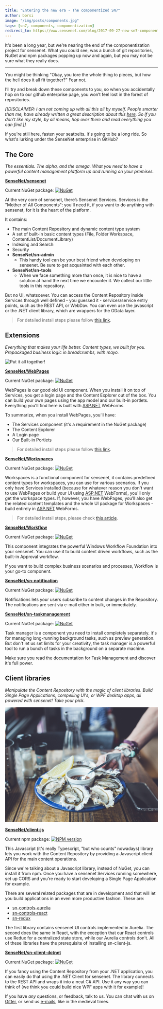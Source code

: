 ```yaml
---
title: "Entering the new era - The componentized SN7"
author: borsi 
image: "/img/posts/components.jpg"
tags: [sn7, components, componentization]
redirect_to: https://www.sensenet.com/blog/2017-09-27-new-sn7-components
---
```


It's been a long year, but we're nearing the end of the componentization project for sensenet. What you could see, was a bunch of git repositories, NuGet and npm packages popping up now and again, but you may not be sure what they really does. 

---

You might be thinking "Okay, you tore the whole thing to pieces, but how the hell does it all fit together?" Fear not.

I’ll try and break down these components to you, so when you accidentally hop on to our github enterprise page, you won’t feel lost in the forest of repositories.

*[[DISCLAIMER: I am not coming up with all this all by myself. People smarter than me, have already written a great description about this [here](http://community.sensenet.com/docs/sensenet-components/). So if you don't like my style, by all means, hop over there and read everything you can find.]]*

If you're still here, fasten your seatbelts. It's going to be a long ride. So what's lurking under the SenseNet enterprise in GitHub?

## The Core

*The essentials. The alpha, and the omega. What you need to have a powerful content management platform up and running on your premises.*

[**SenseNet/sensenet**](https://github.com/SenseNet/sensenet)

Current NuGet package: [![NuGet](https://img.shields.io/nuget/v/SenseNet.Services.Install.svg)](https://www.nuget.org/packages/SenseNet.Services.Install)

At the very core of sensenet, there’s Sensenet Services. Services is the "Mother of All Components": you'll need it, if you want to do anything with sensenet, for it is the heart of the platform.

It contains:

- The main Content Repository and dynamic content type system
- A set of built-in basic content types (File, Folder Workspace, ContentList/DocumentLibrary)
- Indexing and Search
- Security
- **SenseNet/sn-admin**
  - This handy tool can be your best friend when developing on sensenet. Be sure to get acquainted with each other.
- **SenseNet/sn-tools**
  - When we face something more than once, it is nice to have a solution at hand the next time we encounter it. We collect our little tools in this repository.

But no UI, whatsoever. You can access the Content Repository inside Services through well defined - you guessed it - services/service entry points, such as the REST API, or WebDav. You can even use the javascript or the .NET client library, which are wrappers for the OData layer.

> For detailed install steps please follow [this link](http://community.sensenet.com/docs/install-sn-from-nuget/).

## Extensions

*Everything that makes your life better. Content types, we built for you. Prepackaged business logic in breadcrumbs, with mayo.* 

![Put it all together!](/img/posts/wrenches.jpg, 'wrenches')

[**SenseNet/WebPages**](https://github.com/SenseNet/sn-webpages)

Current NuGet package: [![NuGet](https://img.shields.io/nuget/v/SenseNet.WebPages.Install.svg)](https://www.nuget.org/packages/SenseNet.WebPages.Install)

WebPages is our good old UI component. When you install it on top of Services, you get a login page and the Content Explorer out of the box. You can build your own pages using the app model and our built-in portlets. Everything you'll find here is built with [ASP.NET](http://ASP.NET) WebForms.

To summarize, when you install WebPages, you'll have:

- The Services component (it's a requirement in the NuGet package)
- The Content Explorer
- A Login page
- Our Built-in Portlets

> For detailed install steps please follow [this link](http://community.sensenet.com/docs/install-webpages-from-nuget/).

[**SenseNet/Workspaces**](https://github.com/SenseNet/sn-workspaces)

Current NuGet package: [![NuGet](https://img.shields.io/nuget/v/SenseNet.Workspaces.Install.svg)](https://www.nuget.org/packages/SenseNet.Workspaces.Install)

Workspaces is a functional component for sensenet, it contains predefined content types for workspaces, you can use for various scenarios. If you only have Services installed (because for whatever reason you don't want to use WebPages or build your UI using [ASP.NET](http://ASP.NET) WebForms), you'll only get the workspace types. If, however, you have WebPages, you'll also get the related content templates and the whole UI package for Workspaces - build entirely in [ASP.NET](http://ASP.NET) WebForms.

> For detailed install steps, please check [this article](http://community.sensenet.com/docs/install-workspaces-from-nuget/).

[**SenseNet/Workflow**](https://github.com/SenseNet/sn-workflow)

Current NuGet package: [![NuGet](https://img.shields.io/nuget/v/SenseNet.Workflow.Install.svg)](https://www.nuget.org/packages/SenseNet.Workflow.Install)

This component integrates the powerful Windows Workflow Foundation into your sensenet. You can use it to build content driven workflows, such as the built-in Approval workflow.

If you want to build complex business scenarios and processes, Workflow is your go-to component.

[**SenseNet/sn-notification**](https://github.com/SenseNet/sn-notification)

Current NuGet package: [![NuGet](https://img.shields.io/nuget/v/SenseNet.Notification.Install.svg)](https://www.nuget.org/packages/SenseNet.Notification.Install)

Notifications lets your users subscribe to content changes in the Repository. The notifications are sent via e-mail either in bulk, or immediately. 

[**SenseNet/sn-taskmanagement**](https://github.com/SenseNet/sn-taskmanagement)

Current NuGet package: [![NuGet](https://img.shields.io/nuget/v/SenseNet.TaskManagement.Core.svg)](https://www.nuget.org/packages/SenseNet.TaskManagement.Core)

Task manager is a component you need to install completely separately. It's for managing long-running background tasks, such as preview generation. But don't let us set limits for your creativity, the task manager is a powerful tool to run a bunch of tasks in the background on a separate machine. 

Make sure you read the documentation for Task Management and discover it's full power.

## Client libraries

*Manipulate the Content Repository with the magic of client libraries. Build Single Page Applications, compelling UI's, or WPF desktop apps, all powered with sensenet! Take your pick.*

![Serve the client y'all!](/img/posts/serve-the-client-delish.jpg)

[**SenseNet/client-js**](https://github.com/SenseNet/sn-client-js)

Current npm package: [![NPM version](https://img.shields.io/npm/v/sn-client-js.svg?style=flat)](https://www.npmjs.com/package/sn-client-js)

This Javascript (it's really Typescript, "but who counts" nowadays) library lets you work with the Content Repository by providing a Javascript client API for the main content operations.

Since we're talking about a Javascript library, instead of NuGet, you can install it from npm. Once you have a sensenet Services running somewhere, set up CORS and you're ready to start developing a Single Page Application for example.

There are several related packages that are in development and that will let you build applications in an even more productive fashion. These are:

- [sn-controls-aurelia](https://github.com/SenseNet/sn-controls-aurelia)
- [sn-controls-react](https://github.com/SenseNet/sn-controls-react)
- [sn-redux](https://github.com/SenseNet/sn-redux)

The first library contains sensenet UI controls implemented in Aurelia. The second does the same in React, with the exception that our React controls use Redux for a centralized state store, while our Aurelia controls don't. All of these libraries have the prerequisite of installing sn-client-js.

[**SenseNet/sn-client-dotnet**](https://github.com/SenseNet/sn-client-dotnet)

Current NuGet package: [![NuGet](https://img.shields.io/nuget/v/SenseNet.Client.svg)](https://www.nuget.org/packages/SenseNet.Client)

If you fancy using the Content Repository from your .NET application, you can easily do that using the .NET Client for sensenet. The library connects to the REST API and wraps it into a neat C# API. Use it any way you can think of (we think you could build nice WPF apps with it for example)!

If you have *any* questions, or feedback, talk to us. You can chat with us on [Gitter](http://gitter.im/SenseNet/sensenet), or send us [e-mails](http://hello%5Bat%5Dsensenet%5Bdot%5Dcom), like in the medieval times.
